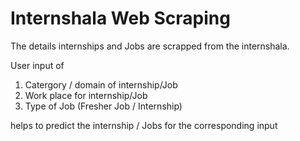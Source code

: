 # Internshala Web Scraping

The details internships and Jobs are scrapped from the internshala.
<p> User input of  </p>
<ol>
  <li> Catergory / domain of internship/Job </li>
  <li> Work place for internship/Job </li>
  <li> Type of Job (Fresher Job / Internship) </li>
</ol>
<p> helps to predict the internship / Jobs for the corresponding input </p>
